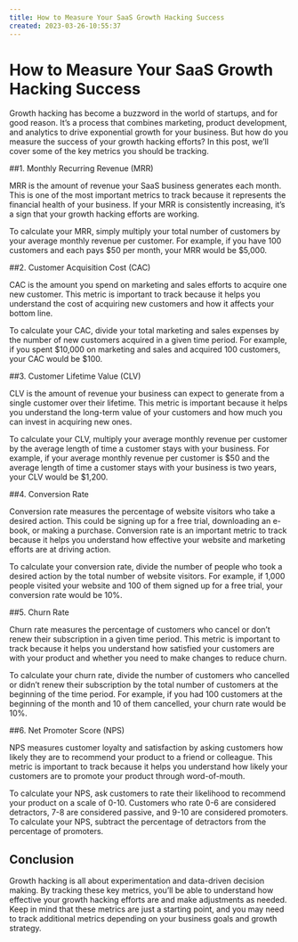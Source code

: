 ```yaml
---
title: How to Measure Your SaaS Growth Hacking Success
created: 2023-03-26-10:55:37
---
```


# How to Measure Your SaaS Growth Hacking Success

Growth hacking has become a buzzword in the world of startups, and for good reason. It’s a process that combines marketing, product development, and analytics to drive exponential growth for your business. But how do you measure the success of your growth hacking efforts? In this post, we’ll cover some of the key metrics you should be tracking.

##1. Monthly Recurring Revenue (MRR)

MRR is the amount of revenue your SaaS business generates each month. This is one of the most important metrics to track because it represents the financial health of your business. If your MRR is consistently increasing, it’s a sign that your growth hacking efforts are working.

To calculate your MRR, simply multiply your total number of customers by your average monthly revenue per customer. For example, if you have 100 customers and each pays $50 per month, your MRR would be $5,000.

##2. Customer Acquisition Cost (CAC)

CAC is the amount you spend on marketing and sales efforts to acquire one new customer. This metric is important to track because it helps you understand the cost of acquiring new customers and how it affects your bottom line.

To calculate your CAC, divide your total marketing and sales expenses by the number of new customers acquired in a given time period. For example, if you spent $10,000 on marketing and sales and acquired 100 customers, your CAC would be $100.

##3. Customer Lifetime Value (CLV)

CLV is the amount of revenue your business can expect to generate from a single customer over their lifetime. This metric is important because it helps you understand the long-term value of your customers and how much you can invest in acquiring new ones.

To calculate your CLV, multiply your average monthly revenue per customer by the average length of time a customer stays with your business. For example, if your average monthly revenue per customer is $50 and the average length of time a customer stays with your business is two years, your CLV would be $1,200.

##4. Conversion Rate

Conversion rate measures the percentage of website visitors who take a desired action. This could be signing up for a free trial, downloading an e-book, or making a purchase. Conversion rate is an important metric to track because it helps you understand how effective your website and marketing efforts are at driving action.

To calculate your conversion rate, divide the number of people who took a desired action by the total number of website visitors. For example, if 1,000 people visited your website and 100 of them signed up for a free trial, your conversion rate would be 10%.

##5. Churn Rate

Churn rate measures the percentage of customers who cancel or don’t renew their subscription in a given time period. This metric is important to track because it helps you understand how satisfied your customers are with your product and whether you need to make changes to reduce churn.

To calculate your churn rate, divide the number of customers who cancelled or didn’t renew their subscription by the total number of customers at the beginning of the time period. For example, if you had 100 customers at the beginning of the month and 10 of them cancelled, your churn rate would be 10%.

##6. Net Promoter Score (NPS)

NPS measures customer loyalty and satisfaction by asking customers how likely they are to recommend your product to a friend or colleague. This metric is important to track because it helps you understand how likely your customers are to promote your product through word-of-mouth.

To calculate your NPS, ask customers to rate their likelihood to recommend your product on a scale of 0-10. Customers who rate 0-6 are considered detractors, 7-8 are considered passive, and 9-10 are considered promoters. To calculate your NPS, subtract the percentage of detractors from the percentage of promoters.

## Conclusion

Growth hacking is all about experimentation and data-driven decision making. By tracking these key metrics, you’ll be able to understand how effective your growth hacking efforts are and make adjustments as needed. Keep in mind that these metrics are just a starting point, and you may need to track additional metrics depending on your business goals and growth strategy.
